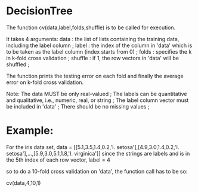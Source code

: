 DecisionTree
============

The function cv(data,label,folds,shuffle) is to be called for execution.

It takes 4 arguments:
  data : the list of lists containing the training data, including the label column ;
  label : the index of the column in 'data' which is to be taken as the label column (index starts from 0) ;
  folds : specifies the k in k-fold cross validation ;
  shuffle : if 1, the row vectors in 'data' will be shuffled ;

The function prints the testing error on each fold and finally the average error on k-fold cross validation.

Note:
  The data MUST be only real-valued ;
  The labels can be quantitative and qualitative, i.e., numeric, real, or string ;
  The label column vector must be included in 'data' ;
  There should be no missing values ;


Example:
=========
For the iris data set,
data = [[5.1,3.5,1.4,0.2,'I. setosa'],[4.9,3.0,1.4,0.2,'I. setosa'],...,[5.9,3.0,5.1,1.8,'I. virginica']]
since the strings are labels and is in the 5th index of each row vector, 
label = 4

so to do a 10-fold cross validation on 'data', the function call has to be so:

cv(data,4,10,1)

